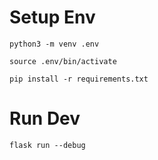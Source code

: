 # Setup Env
```
python3 -m venv .env
```
```
source .env/bin/activate
```
```
pip install -r requirements.txt
```

# Run Dev
```
flask run --debug
```